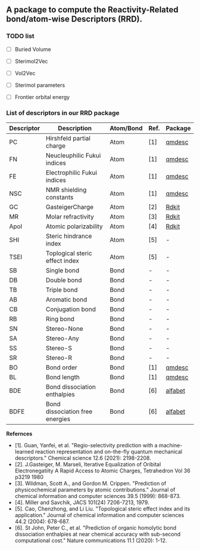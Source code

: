 ## A package to compute the Reactivity-Related bond/atom-wise Descriptors (RRD).

### TODO list
- [ ] Buried Volume
- [ ] Sterimol2Vec
- [ ] Vol2Vec
- [ ] Sterimol parameters
- [ ] Frontier orbital energy


### List of descriptors in our RRD package

| Descriptor | Description                    | Atom/Bond | Ref.  | Package                                              |
| ---------- | ------------------------------ | --------- | ----- | ---------------------------------------------------- |
| PC         | Hirshfeld partial charge       | Atom      | \[1\] | [qmdesc](https://github.com/yanfeiguan/qmdesc)   |
| FN         | Neucleuphilic Fukui indices    | Atom      | \[1\] | [qmdesc](https://github.com/yanfeiguan/qmdesc)    |
| FE         | Electrophilic Fukui indices    | Atom      | \[1\] | [qmdesc](https://github.com/yanfeiguan/qmdesc)    |
| NSC        | NMR shielding constants        | Atom      | \[1\] | [qmdesc](https://github.com/yanfeiguan/qmdesc)   |
| GC         | GasteigerCharge                | Atom      | \[2\] | [Rdkit](https://www.rdkit.org/docs/Cookbook.html) |
| MR         | Molar refractivity             | Atom      | \[3\] | [Rdkit](https://www.rdkit.org/docs/Cookbook.html) |
| Apol       | Atomic polarizability          | Atom      | \[4\] | [Rdkit](https://www.rdkit.org/docs/Cookbook.html) |
| SHI        | Steric hindrance index         | Atom      | \[5\] | \-                                                   |
| TSEI       | Toplogical steric effect index | Atom      | \[5\] | \-                                                   |
| SB         | Single bond                    | Bond      | \-    | \-                                                   |
| DB         | Double bond                    | Bond      | \-    | \-                                                   |
| TB         | Triple bond                    | Bond      | \-    | \-                                                   |
| AB         | Aromatic bond                  | Bond      | \-    | \-                                                   |
| CB         | Conjugation bond               | Bond      | \-    | \-                                                   |
| RB         | Ring bond                      | Bond      | \-    | \-                                                   |
| SN         | Stereo-None                    | Bond      | \-    | \-                                                   |
| SA         | Stereo-Any                     | Bond      | \-    | \-                                                   |
| SS         | Stereo-S                       | Bond      | \-    | \-                                                   |
| SR         | Stereo-R                       | Bond      | \-    | \-                                                   |
| BO         | Bond order                     | Bond      | \[1\] | [qmdesc](https://github.com/yanfeiguan/qmdesc)   |
| BL         | Bond length                    | Bond      | \[1\] | [qmdesc](https://github.com/yanfeiguan/qmdesc)   |
| BDE        | Bond dissociation enthalpies   | Bond      | \[6\] | [alfabet](https://github.com/NREL/alfabet)        |'
| BDFE       | Bond dissociation free energies   | Bond      | \[6\] |[alfabet](https://github.com/NREL/alfabet)        |'


**Refernces**
- [1]. Guan, Yanfei, et al. "Regio-selectivity prediction with a machine-learned reaction representation and on-the-fly quantum mechanical descriptors." Chemical science 12.6 (2021): 2198-2208.
- [2]. J.Gasteiger, M. Marseli, Iterative Equalization of Oribital Electronegatiity A Rapid Access to Atomic Charges, Tetrahedron Vol 36 p3219 1980
- [3]. Wildman, Scott A., and Gordon M. Crippen. "Prediction of physicochemical parameters by atomic contributions." Journal of chemical information and computer sciences 39.5 (1999): 868-873.
- [4]. Miller and Savchik, JACS 101(24) 7206-7213, 1979.
- [5]. Cao, Chenzhong, and Li Liu. "Topological steric effect index and its application." Journal of chemical information and computer sciences 44.2 (2004): 678-687.
- [6]. St John, Peter C., et al. "Prediction of organic homolytic bond dissociation enthalpies at near chemical accuracy with sub-second computational cost." Nature communications 11.1 (2020): 1-12.

